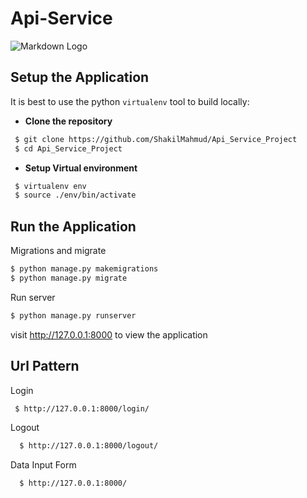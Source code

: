 # Api-Service
![Markdown Logo](https://splendornet.com/wp-content/uploads/2019/01/django.png)
## Setup the Application
It is best to use the python `virtualenv` tool to build locally:

- **Clone the repository**

```sh
 $ git clone https://github.com/ShakilMahmud/Api_Service_Project
 $ cd Api_Service_Project
```

- **Setup Virtual environment** 
 ```sh
  $ virtualenv env
  $ source ./env/bin/activate
  ```  

## Run the Application
Migrations and migrate 
   ```sh
  $ python manage.py makemigrations
  $ python manage.py migrate
  ```
Run server
  ```sh
  $ python manage.py runserver
  ```
visit http://127.0.0.1:8000 to view the application

## Url Pattern
Login 
 ```sh
  $ http://127.0.0.1:8000/login/
 ```
Logout
```sh
  $ http://127.0.0.1:8000/logout/
```
Data Input Form
```sh
  $ http://127.0.0.1:8000/
```


